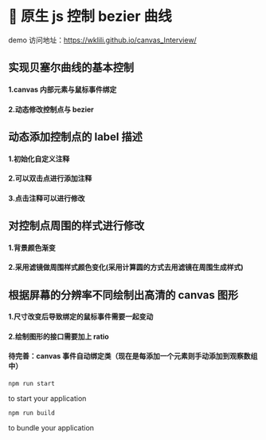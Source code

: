 # 🚀 原生 js 控制 bezier 曲线

demo 访问地址：https://wklili.github.io/canvas_Interview/

## 实现贝塞尔曲线的基本控制

#### 1.canvas 内部元素与鼠标事件绑定

#### 2.动态修改控制点与 bezier

## 动态添加控制点的 label 描述

#### 1.初始化自定义注释

#### 2.可以双击点进行添加注释

#### 3.点击注释可以进行修改

## 对控制点周围的样式进行修改

#### 1.背景颜色渐变

#### 2.采用滤镜做周围样式颜色变化(采用计算圆的方式去用滤镜在周围生成样式)

## 根据屏幕的分辨率不同绘制出高清的 canvas 图形

#### 1.尺寸改变后导致绑定的鼠标事件需要一起变动

#### 2.绘制图形的接口需要加上 ratio

#### 待完善：canvas 事件自动绑定类（现在是每添加一个元素则手动添加到观察数组中）

```
npm run start
```

to start your application

```
npm run build
```

to bundle your application
